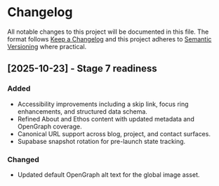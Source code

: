 # Changelog

All notable changes to this project will be documented in this file. The format follows
[Keep a Changelog](https://keepachangelog.com/en/1.0.0/) and this project adheres to
[Semantic Versioning](https://semver.org/spec/v2.0.0.html) where practical.

## [2025-10-23] - Stage 7 readiness
### Added
- Accessibility improvements including a skip link, focus ring enhancements, and structured data schema.
- Refined About and Ethos content with updated metadata and OpenGraph coverage.
- Canonical URL support across blog, project, and contact surfaces.
- Supabase snapshot rotation for pre-launch state tracking.

### Changed
- Updated default OpenGraph alt text for the global image asset.
